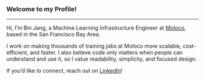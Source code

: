 ### Welcome to my Profile!

---

Hi, I’m Bin Jang, a Machine Learning Infrastructure Engineer at  [Moloco](https://www.moloco.com/), based in the San Francisco Bay Area.

I work on making thousands of training jobs at Moloco more scalable, cost-efficient, and faster. I also believe code only matters when people can understand and use it, so I value readability, simplicity, and focused design.

If you’d like to connect, reach out on [LinkedIn](https://www.linkedin.com/in/bin-jang/)!
